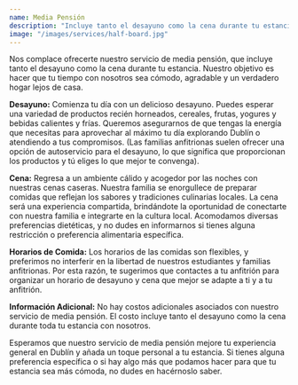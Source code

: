 ```yaml
---
name: Media Pensión
description: "Incluye tanto el desayuno como la cena durante tu estancia"
image: "/images/services/half-board.jpg"
---
```


Nos complace ofrecerte nuestro servicio de media pensión, que incluye tanto el desayuno como la cena durante tu estancia. Nuestro objetivo es hacer que tu tiempo con nosotros sea cómodo, agradable y un verdadero hogar lejos de casa.

**Desayuno:** Comienza tu día con un delicioso desayuno. Puedes esperar una variedad de productos recién horneados, cereales, frutas, yogures y bebidas calientes y frías. Queremos asegurarnos de que tengas la energía que necesitas para aprovechar al máximo tu día explorando Dublín o atendiendo a tus compromisos. (Las familias anfitrionas suelen ofrecer una opción de autoservicio para el desayuno, lo que significa que proporcionan los productos y tú eliges lo que mejor te convenga).

**Cena:** Regresa a un ambiente cálido y acogedor por las noches con nuestras cenas caseras. Nuestra familia se enorgullece de preparar comidas que reflejan los sabores y tradiciones culinarias locales. La cena será una experiencia compartida, brindándote la oportunidad de conectarte con nuestra familia e integrarte en la cultura local. Acomodamos diversas preferencias dietéticas, y no dudes en informarnos si tienes alguna restricción o preferencia alimentaria específica.

**Horarios de Comida:** Los horarios de las comidas son flexibles, y preferimos no interferir en la libertad de nuestros estudiantes y familias anfitrionas. Por esta razón, te sugerimos que contactes a tu anfitrión para organizar un horario de desayuno y cena que mejor se adapte a ti y a tu anfitrión.

**Información Adicional:** No hay costos adicionales asociados con nuestro servicio de media pensión. El costo incluye tanto el desayuno como la cena durante toda tu estancia con nosotros.

Esperamos que nuestro servicio de media pensión mejore tu experiencia general en Dublín y añada un toque personal a tu estancia. Si tienes alguna preferencia específica o si hay algo más que podamos hacer para que tu estancia sea más cómoda, no dudes en hacérnoslo saber.
